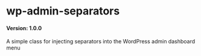 # wp-admin-separators

#### Version: 1.0.0

A simple class for injecting separators into the WordPress admin dashboard menu
